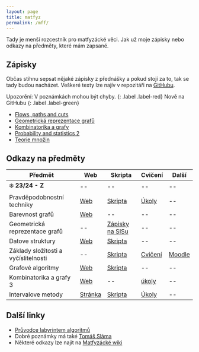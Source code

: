 ```yaml
---
layout: page
title: matfyz
permalink: /mff/
---
```


Tady je menší rozcestník pro matfyzácké věci. Jak už moje zápisky nebo odkazy na předměty, které mám zapsané.

## Zápisky
Občas stihnu sepsat nějaké zápisky z přednášky a pokud stojí za to, tak se tady budou nacházet. Veškeré texty lze najív v repozitáři na [GitHubu](https://github.com/metury/notes).

Upozorění: V poznámkách mohou být chyby.
{: .label .label-red}
Nově na GitHubu
{: .label .label-green}

- [Flows, paths and cuts](flows-paths-cuts.pdf)
- [Geometrická reprezentace grafů](grg.pdf)
- [Kombinatorika a grafy](kg.pdf)
- [Probability and statistics 2](past-ii.pdf)
- [Teorie množin](temno.pdf)

## Odkazy na předměty

| Předmět                              | Web                                                                        | Skripta                                                                                                                                             | Cvičení                                                            | Další                                                  |
|--------------------------------------|----------------------------------------------------------------------------|-----------------------------------------------------------------------------------------------------------------------------------------------------|--------------------------------------------------------------------|--------------------------------------------------------|
| ❄️ **23/24 - Z**                     | --                                                                         | --                                                                                                                                                  | --                                                                 | --                                                     |
| Pravděpodobnostní techniky           | [Web](https://kam.mff.cuni.cz/~tyomkyn/teaching/PT/PT.html)                | [Skripta](https://www.cs.cmu.edu/~15850/handouts/matousek-vondrak-prob-ln.pdf)                                                                      | [Úkoly](https://kam.mff.cuni.cz/~dbulavka/teaching/ws2324/pt.html) | --                                                     |
| Barevnost grafů                      | [Web](https://iuuk.mff.cuni.cz/~rakdver/index.php?which=uceni&subject=bar) | --                                                                                                                                                  | --                                                                 | --                                                     |
| Geometrická reprezentace grafů       | --                                                                         | [Zápisky na SISu](https://is.cuni.cz/studium/predmety/index.php?id=b1110fec60a34e4c9eff4fbd6f73920d&tid=&do=predmet&kod=NDMI037&skr=2023&fak=11320) | --                                                                 | --                                                     |
| Datove struktury                     | [Web](https://mj.ucw.cz/vyuka/2324/ds1/)                                   | [Skripta](https://mj.ucw.cz/vyuka/dsnotes/ds.pdf)                                                                                                   | --                                                                 | --                                                     |
| Základy složitosti a vyčíslitelnosti | --                                                                         | [Skripta](https://ktiml.mff.cuni.cz/~kucerap/NTIN090/NTIN090-poznamky.pdf)                                                                          | [Cvičení](https://kti.mff.cuni.cz/~maj/)                           | [Moodle](https://dl1.cuni.cz/course/view.php?id=10131) |
| Grafové algoritmy                    | [Web](https://mj.ucw.cz/vyuka/2324/ga/)                                    | [Skripta](https://mj.ucw.cz/vyuka/ga/ga.pdf)                                                                                                        | --                                                                 | --                                                     |
| Kombinatorika a grafy 3              | [Web](https://iuuk.mff.cuni.cz/~rakdver/index.php?which=uceni&subject=kg3) | --                                                                                                                                                  | [úkoly](http://gaubian.xyz/)                                       | --                                                     |
| Intervalove metody                   | [Stránka](https://kam.mff.cuni.cz/~hladik/IA/)                             | [Skripta](https://kam.mff.cuni.cz/~hladik/IA/text_ia.pdf)                                                                                           | [Úkoly](https://elif.cz/IM_2324)                                   | --                                                     |


## Další linky

- [Průvodce labyrintem algoritmů](https://pruvodce.ucw.cz/)
- Dobré poznámky má také [Tomáš Sláma](https://slama.dev/)
- Některé odkazy lze najít na [Matfyzácké wiki](https://wiki.matfyz.cz/Home)

<!-- ❄️ ☀️ -->
